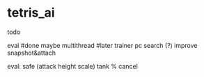 # tetris_ai
 
todo

eval #done maybe
multithread #later
trainer
pc search (?)
improve snapshot&attach




eval:
safe (attack height scale)
tank % cancel
